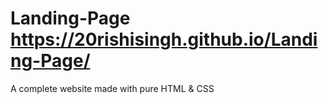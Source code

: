 # Landing-Page  https://20rishisingh.github.io/Landing-Page/
A complete website made with pure HTML &amp; CSS 
